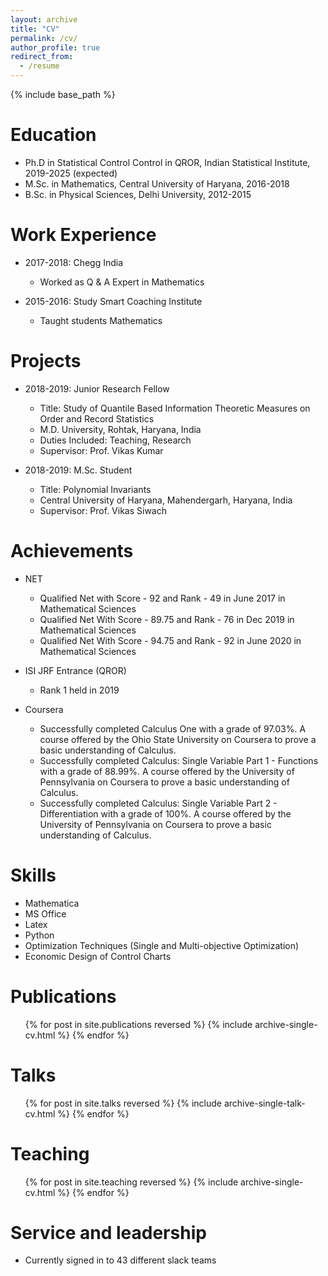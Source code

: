 ```yaml
---
layout: archive
title: "CV"
permalink: /cv/
author_profile: true
redirect_from:
  - /resume
---
```


{% include base_path %}

Education
======
* Ph.D in Statistical Control Control in  QROR, Indian Statistical Institute, 2019-2025 (expected)
* M.Sc. in Mathematics, Central University of Haryana, 2016-2018
* B.Sc. in Physical Sciences, Delhi University, 2012-2015

Work Experience
======
* 2017-2018: Chegg India
  * Worked as Q & A Expert in Mathematics

* 2015-2016: Study Smart Coaching Institute
  * Taught students Mathematics

Projects
=====
* 2018-2019: Junior Research Fellow
  * Title: Study of Quantile Based Information Theoretic Measures on Order and Record Statistics
  * M.D. University, Rohtak, Haryana, India
  * Duties Included: Teaching, Research
  * Supervisor: Prof. Vikas Kumar

* 2018-2019: M.Sc. Student
  * Title: Polynomial Invariants
  * Central University of Haryana, Mahendergarh, Haryana, India
  * Supervisor: Prof. Vikas Siwach

Achievements
=====

* NET 
  * Qualified Net with Score - 92 and Rank - 49 in June 2017 in Mathematical Sciences
  * Qualified Net With Score - 89.75 and Rank - 76 in Dec 2019 in Mathematical Sciences
  * Qualified Net With Score - 94.75 and Rank - 92 in June 2020 in Mathematical Sciences

* ISI JRF Entrance (QROR)
  * Rank 1 held in 2019

* Coursera
  * Successfully completed Calculus One with a grade of 97.03%. A course offered by the Ohio State University on Coursera to prove a basic understanding of Calculus.
  * Successfully completed Calculus: Single Variable Part 1 - Functions with a grade of 88.99%. A course offered by the University of Pennsylvania on Coursera to prove a basic understanding of Calculus.
  * Successfully completed Calculus: Single Variable Part 2 - Differentiation with a grade of 100%. A course offered by the University of Pennsylvania on Coursera to prove a basic understanding of Calculus.

Skills
======
* Mathematica
* MS Office
* Latex
* Python
* Optimization Techniques (Single and Multi-objective Optimization)
* Economic Design of Control Charts

Publications
======
  <ul>{% for post in site.publications reversed %}
    {% include archive-single-cv.html %}
  {% endfor %}</ul>
  
Talks
======
  <ul>{% for post in site.talks reversed %}
    {% include archive-single-talk-cv.html  %}
  {% endfor %}</ul>
  
Teaching
======
  <ul>{% for post in site.teaching reversed %}
    {% include archive-single-cv.html %}
  {% endfor %}</ul>
  
Service and leadership
======
* Currently signed in to 43 different slack teams
